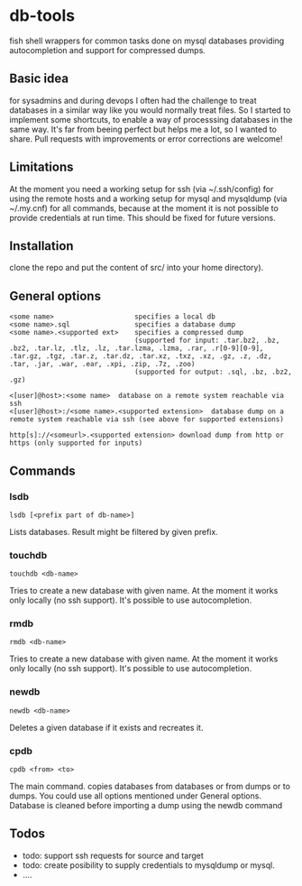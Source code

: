 # db-tools
fish shell wrappers for common tasks done on mysql databases providing autocompletion and support for compressed dumps.

## Basic idea
for sysadmins and during devops I often had the challenge to treat databases in a similar way like you would normally treat files.
So I started to implement some shortcuts, to enable a way of processsing databases in the same way. It's far from beeing perfect but helps me a lot, so I wanted to share.
Pull requests with improvements or error corrections are welcome!

## Limitations
At the moment you need a working setup for ssh (via ~/.ssh/config) for using the remote hosts and a working setup for mysql and mysqldump (via ~/.my.cnf) for all commands, because at the moment it is not possible to provide credentials at run time.
This should be fixed for future versions.

## Installation
clone the repo and put the content of src/ into your home directory).

## General options
    <some name>                    specifies a local db
    <some name>.sql                specifies a database dump
    <some name>.<supported ext>    specifies a compressed dump 
                                   (supported for input: .tar.bz2, .bz, .bz2, .tar.lz, .tlz, .lz, .tar.lzma, .lzma, .rar, .r[0-9][0-9], .tar.gz, .tgz, .tar.z, .tar.dz, .tar.xz, .txz, .xz, .gz, .z, .dz, .tar, .jar, .war, .ear, .xpi, .zip, .7z, .zoo)
                                   (supported for output: .sql, .bz, .bz2, .gz)

    <[user]@host>:<some name>  database on a remote system reachable via ssh
    <[user]@host>:/<some name>.<supported extension>  database dump on a remote system reachable via ssh (see above for supported extensions)

    http[s]://<someurl>.<supported extension> download dump from http or https (only supported for inputs)

## Commands
### lsdb
    lsdb [<prefix part of db-name>]
Lists databases. Result might be filtered by given prefix.

### touchdb 
    touchdb <db-name>
Tries to create a new database with given name. At the moment it works only locally (no ssh support). It's possible to use autocompletion.

### rmdb 
    rmdb <db-name>
Tries to create a new database with given name. At the moment it works only locally (no ssh support). It's possible to use autocompletion.

### newdb 
    newdb <db-name>
Deletes a given database if it exists and recreates it.

### cpdb
    cpdb <from> <to>
The main command. copies databases from databases or from dumps or to dumps. You could use all options mentioned under General options. Database is cleaned before importing a dump using the newdb command

## Todos
- todo: support ssh requests for source and target
- todo: create posibility to supply credentials to mysqldump or mysql.
- ....